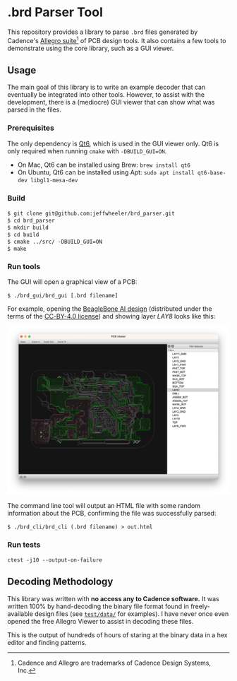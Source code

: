 # .brd Parser Tool

This repository provides a library to parse `.brd` files generated by Cadence's [Allegro suite][cadence-allegro][^1] of PCB design tools. It also contains a few tools to demonstrate using the core library, such as a GUI viewer.

## Usage

The main goal of this library is to write an example decoder that can eventually be integrated into other tools. However, to assist with the development, there is a (mediocre) GUI viewer that can show what was parsed in the files.

### Prerequisites

The only dependency is [Qt6][qt6], which is used in the GUI viewer only. Qt6 is only required when running `cmake` with `-DBUILD_GUI=ON`.

* On Mac, Qt6 can be installed using Brew: `brew install qt6`
* On Ubuntu, Qt6 can be installed using Apt: `sudo apt install qt6-base-dev libgl1-mesa-dev`

### Build

```shell
$ git clone git@github.com:jeffwheeler/brd_parser.git
$ cd brd_parser
$ mkdir build
$ cd build
$ cmake ../src/ -DBUILD_GUI=ON
$ make
```

### Run tools

The GUI will open a graphical view of a PCB:
```shell
$ ./brd_gui/brd_gui [.brd filename]
```

For example, opening the [BeagleBone AI design][bb-ai] (distributed under the terms of the [CC-BY-4.0 license][bb-ai-license]) and showing layer *LAY8* looks like this:

<img src="/docs/images/BeagleBone-AI.png" width="600" alt="BeagleBone AI .brd viewed in brd_gui" />

The command line tool will output an HTML file with some random information about the PCB, confirming the file was successfully parsed:
```shell
$ ./brd_cli/brd_cli (.brd filename) > out.html
```

### Run tests

```shell
ctest -j10 --output-on-failure
```

## Decoding Methodology

This library was written with **no access any to Cadence software.** It was written 100% by hand-decoding the binary file format found in freely-available design files (see [`test/data/`][test-data] for examples). I have never once even opened the free Allegro Viewer to assist in decoding these files.

This is the output of hundreds of hours of staring at the binary data in a hex editor and finding patterns.

[^1]: Cadence and Allegro are trademarks of Cadence Design Systems, Inc.

[cadence-allegro]: https://www.cadence.com/en_US/home/tools/pcb-design-and-analysis/pcb-layout/allegro-pcb-designer.html
[qt6]: https://www.qt.io/product/qt6
[bb-ai]: https://github.com/beagleboard/beaglebone-ai
[bb-ai-license]: https://github.com/beagleboard/beaglebone-ai/blob/master/LICENSE
[test-data]: https://github.com/jeffwheeler/brd_parser/blob/main/src/test/data/CMakeLists.txt
